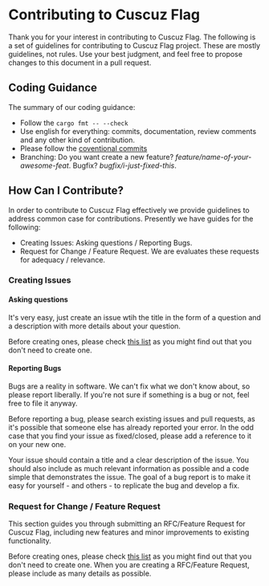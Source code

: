 # Contributing to Cuscuz Flag

Thank you for your interest in contributing to Cuscuz Flag. The following is a set of guidelines for contributing to Cuscuz Flag project. These are mostly guidelines, not rules. Use your best judgment, and feel free to propose changes to this document in a pull request.

## Coding Guidance

The summary of our coding guidance:

- Follow the `cargo fmt -- --check`
- Use english for everything: commits, documentation, review comments and any other kind of contribution.
- Please follow the [coventional commits](https://www.conventionalcommits.org/en/v1.0.0/#summary)
- Branching: Do you want create a new feature? *feature/name-of-your-awesome-feat*. Bugfix? *bugfix/i-just-fixed-this*.

## How Can I Contribute?

In order to contribute to Cuscuz Flag effectively we provide guidelines to address common case for contributions. Presently we have guides for the following:

- Creating Issues: Asking questions / Reporting Bugs.
- Request for Change / Feature Request. We are evaluates these requests for adequacy / relevance.

### Creating Issues

#### Asking questions

It's very easy, just create an issue wtih the title in the form of a question and a description with more details about your question.

Before creating ones, please check [this list](https://github.com/cuscuz-flag/cuscuz-flag/issues?q=is%3Aissue+label%3Aquestion) as you might find out that you don't need to create one.

#### Reporting Bugs

Bugs are a reality in software. We can't fix what we don't know about, so please report liberally. If you're not sure if something is a bug or not, feel free to file it anyway.

Before reporting a bug, please search existing issues and pull requests, as it's possible that someone else has already reported your error. In the odd case that you find your issue as fixed/closed, please add a reference to it on your new one.

Your issue should contain a title and a clear description of the issue. You should also include as much relevant information as possible and a code simple that demonstrates the issue. The goal of a bug report is to make it easy for yourself - and others - to replicate the bug and develop a fix.

### Request for Change / Feature Request

This section guides you through submitting an RFC/Feature Request for Cuscuz Flag, including new features and minor improvements to existing functionality.

Before creating ones, please check [this list](https://github.com/cuscuz-flag/cuscuz-flag/issues?q=is%3Aissue+label%3Aenhancement+) as you might find out that you don't need to create one. When you are creating a RFC/Feature Request, please include as many details as possible.
